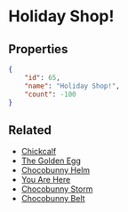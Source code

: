 # Holiday Shop!

<no description available>

## Properties

```json
{
    "id": 65,
    "name": "Holiday Shop!",
    "count": -100
}
```

## Related

- [Chickcalf](../items/2416-chickcalf.md)
- [The Golden Egg](../items/2417-the-golden-egg.md)
- [Chocobunny Helm](../items/2418-chocobunny-helm.md)
- [You Are Here](../items/2419-you-are-here.md)
- [Chocobunny Storm](../items/2420-chocobunny-storm.md)
- [Chocobunny Belt](../items/2421-chocobunny-belt.md)

